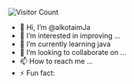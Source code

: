 
![Visitor Count](https://visitor-badge.laobi.icu/badge?page_id=alkotaimJa.CarsShoeRoom)

- 👋 Hi, I’m @alkotaimJa
- 👀 I’m interested in improving ...  
- 🌱 I’m currently learning java 
- 💞️ I’m looking to collaborate on ...
- 📫 How to reach me ...
- ⚡ Fun fact:

<!---
alkotaimJa/alkotaimJa is a ✨ special ✨ repository because its `README.md` (this file) appears on your GitHub profile.
You can click the Preview link to take a look at your changes.
--->
